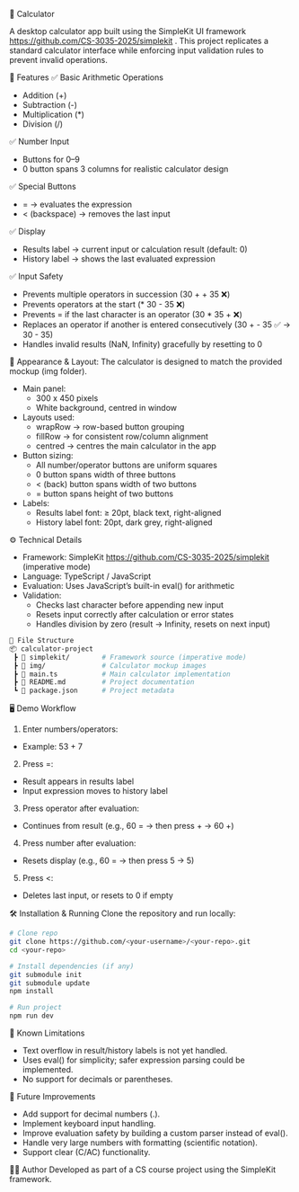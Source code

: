 📱 Calculator

A desktop calculator app built using the SimpleKit UI framework https://github.com/CS-3035-2025/simplekit .
  This project replicates a standard calculator interface while enforcing input validation rules to prevent invalid operations.

🚀 Features
✅ Basic Arithmetic Operations
- Addition (+)
- Subtraction (-)
- Multiplication (*)
- Division (/)

✅ Number Input
- Buttons for 0–9
- 0 button spans 3 columns for realistic calculator design

✅ Special Buttons
- = → evaluates the expression
- < (backspace) → removes the last input

✅ Display
- Results label → current input or calculation result (default: 0)
- History label → shows the last evaluated expression

✅ Input Safety
- Prevents multiple operators in succession (30 + + 35 ❌)
- Prevents operators at the start (* 30 - 35 ❌)
- Prevents = if the last character is an operator (30 * 35 + ❌)
- Replaces an operator if another is entered consecutively (30 + - 35 ✅ → 30 - 35)
- Handles invalid results (NaN, Infinity) gracefully by resetting to 0

🎨 Appearance & Layout:
  The calculator is designed to match the provided mockup (img folder).
- Main panel:
  - 300 x 450 pixels
  - White background, centred in window
- Layouts used:
  - wrapRow → row-based button grouping
  - fillRow → for consistent row/column alignment
  - centred → centres the main calculator in the app
- Button sizing:
  - All number/operator buttons are uniform squares
  - 0 button spans width of three buttons
  - < (back) button spans width of two buttons
  - = button spans height of two buttons
- Labels:
  - Results label font: ≥ 20pt, black text, right-aligned
  - History label font: 20pt, dark grey, right-aligned

⚙️ Technical Details
- Framework: SimpleKit https://github.com/CS-3035-2025/simplekit (imperative mode)
- Language: TypeScript / JavaScript
- Evaluation: Uses JavaScript’s built-in eval() for arithmetic
- Validation:
  - Checks last character before appending new input
  - Resets input correctly after calculation or error states
  - Handles division by zero (result → Infinity, resets on next input)

``` bash
📂 File Structure
📦 calculator-project
 ┣ 📂 simplekit/        # Framework source (imperative mode)
 ┣ 📂 img/              # Calculator mockup images
 ┣ 📜 main.ts           # Main calculator implementation
 ┣ 📜 README.md         # Project documentation
 ┗ 📜 package.json      # Project metadata
```
🖥️ Demo Workflow
1. Enter numbers/operators:
  - Example: 53 + 7
2. Press =:
  - Result appears in results label
  - Input expression moves to history label
3. Press operator after evaluation:
  - Continues from result (e.g., 60 = → then press + → 60 +)
4. Press number after evaluation:
  - Resets display (e.g., 60 = → then press 5 → 5)
5. Press <:
  - Deletes last input, or resets to 0 if empty

🛠️ Installation & Running
Clone the repository and run locally:
``` bash
# Clone repo
git clone https://github.com/<your-username>/<your-repo>.git
cd <your-repo>

# Install dependencies (if any)
git submodule init
git submodule update
npm install

# Run project
npm run dev
```
🧪 Known Limitations
- Text overflow in result/history labels is not yet handled.
- Uses eval() for simplicity; safer expression parsing could be implemented.
- No support for decimals or parentheses.

🌟 Future Improvements
- Add support for decimal numbers (.).
- Implement keyboard input handling.
- Improve evaluation safety by building a custom parser instead of eval().
- Handle very large numbers with formatting (scientific notation).
- Support clear (C/AC) functionality.

👨‍💻 Author
Developed as part of a CS course project using the SimpleKit framework.